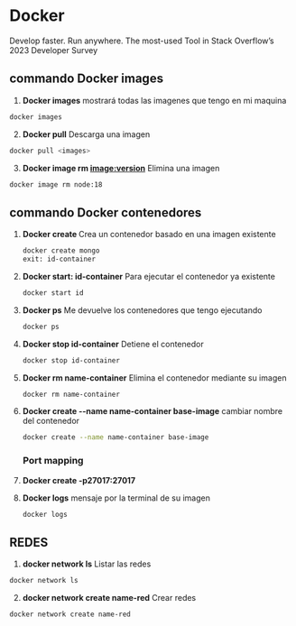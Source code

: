 # Docker

Develop faster. Run anywhere. The most-used Tool in Stack Overflow’s 2023 Developer Survey

## commando Docker images

1. **Docker images** mostrará todas las imagenes que tengo en mi maquina

```sh
docker images
```

2. **Docker pull** Descarga una imagen

```sh
docker pull <images>
```

3. **Docker image rm <image:version>** Elimina una imagen

```sh
docker image rm node:18
```

## commando Docker contenedores

1. **Docker create <image-container>** Crea un contenedor basado en una imagen existente

   ```sh
   docker create mongo
   exit: id-container
   ```

2. **Docker start: id-container** Para ejecutar el contenedor ya existente
   ```sh
   docker start id
   ```
3. **Docker ps** Me devuelve los contenedores que tengo ejecutando

   ```sh
   docker ps
   ```

4. **Docker stop id-container** Detiene el contenedor
   ```sh
   docker stop id-container
   ```
5. **Docker rm name-container** Elimina el contenedor mediante su imagen
   ```sh
   docker rm name-container
   ```
6. **Docker create --name name-container base-image** cambiar nombre del contenedor
   ```sh
   docker create --name name-container base-image
   ```
   ### Port mapping
7. **Docker create -p27017:27017**
8. **Docker logs** mensaje por la terminal de su imagen
   ```sh
   docker logs
   ```

## REDES

1. **docker network ls** Listar las redes

```sh
docker network ls
```

2. **docker network create name-red** Crear redes

```sh
docker network create name-red
```

